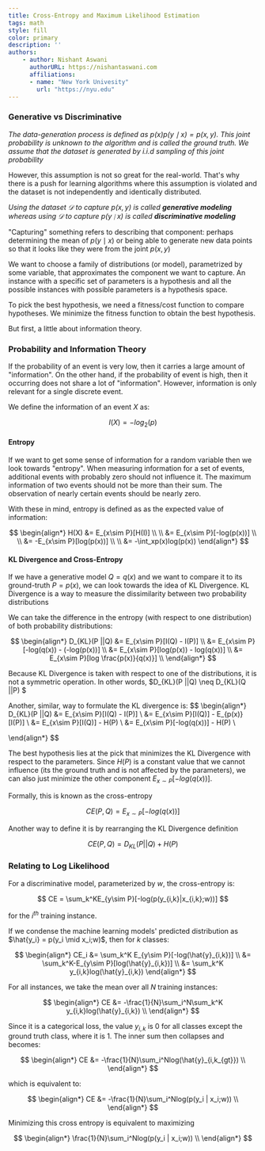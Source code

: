 ```yaml
---
title: Cross-Entropy and Maximum Likelihood Estimation
tags: math
style: fill
color: primary
description: ''
authors:
    - author: Nishant Aswani
      authorURL: https://nishantaswani.com
      affiliations:
      - name: "New York Univesity"
        url: "https://nyu.edu"
---
```


### Generative vs Discriminative

*The data-generation process is defined as  $p(x) p(y \mid x) = p(x,y)$. This joint probability is unknown to the algorithm and is called the ground truth. We assume that the dataset is generated by i.i.d sampling of this joint probability*

However, this assumption is not so great for the real-world. That's why there is a push for learning algorithms where this assumption is violated and the dataset is not independently and identically distributed.

*Using the dataset $\mathcal{D}$ to capture $p(x,y)$ is called **generative modeling** whereas using $\mathcal{D}$ to capture $p(y \mid x)$ is called **discriminative modeling***

"Capturing" something refers to describing that component: perhaps determining the mean of $p(y \mid x)$ or being able to generate new data points so that it looks like they were from the joint $p(x,y)$

We want to choose a family of distributions (or model), parametrized by some variable, that approximates the component we want to capture. An instance with a specific set of parameters is a hypothesis and all the possible instances with possible parameters is a hypothesis space. 

To pick the best hypothesis, we need a fitness/cost function to compare hypotheses. We minimize the fitness function to obtain the best hypothesis.

But first, a little about information theory.

### Probability and Information Theory 

If the probability of an event is very low, then it carries a large amount of "information". On the other hand, if the probability of event is high, then it occurring does not share a lot of "information". However, information is only relevant for a single discrete event. 

We define the information of an event $X$ as: 

$$
I(X) = -log_2(p)
$$

#### Entropy

If we want to get some sense of information for a random variable then we look towards "entropy". When measuring information for a set of events, additional events with probably zero should not influence it. The maximum information of two events should not be more than their sum. The observation of nearly certain events should be nearly zero. 

With these in mind, entropy is defined as as the expected value of information:

$$
\begin{align*}
H(X) &= E_{x\sim P}[H(I)] \\ \\ 
	 &= E_{x\sim P}[-log(p(x))] \\ \\
	 &= -E_{x\sim P}[log(p(x))] \\ \\
	 &= -\int_xp(x)log(p(x))
\end{align*}
$$

#### KL Divergence and Cross-Entropy

If we have a generative model $Q = q(x)$ and we want to compare it to its ground-truth $P = p(x)$, we can look towards the idea of KL Divergence. KL Divergence is a way to measure the dissimilarity between two probability distributions

We can take the difference in the entropy (with respect to one distribution) of both probability distributions: 

$$
\begin{align*}
D_{KL}(P ||Q) &= E_{x\sim P}[I(Q) - I(P)] \\
		      &= E_{x\sim P}[-log(q(x)) - (-log(p(x))] \\
              &= E_{x\sim P}[log(p(x)) - log(q(x))] \\
              &= E_{x\sim P}[log \frac{p(x)}{q(x)}] \\
\end{align*}
$$

Because KL Divergence is taken with respect to one of the distributions, it is not a symmetric operation. In other words, $D_{KL}(P ||Q) \neq D_{KL}(Q ||P) $

Another, similar, way to formulate the KL divergence is:
$$
\begin{align*}
D_{KL}(P ||Q) &= E_{x\sim P}[I(Q) - I(P)] \\
 			  &= E_{x\sim P}[I(Q)] - E_{p(x)}[I(P)] \\
 			  &= E_{x\sim P}[I(Q)] - H(P) \\
 			  &= E_{x\sim P}[-log(q(x))] - H(P) \\
 			  
\end{align*}
$$

The best hypothesis lies at the pick that minimizes the KL Divergence with respect to the parameters. Since $H(P)$ is a constant value that we cannot influence (its the ground truth and is not affected by the parameters), we can also just minimize the other component $E_{x\sim P}[-log(q(x))]$.

Formally, this is known as the cross-entropy

$$
CE(P,Q) = E_{x\sim P}[-log(q(x))]
$$

Another way to define it is by rearranging the KL Divergence definition

$$
CE(P,Q) = D_{KL}(P||Q) + H(P)
$$

### Relating to Log Likelihood

For a discriminative model, parameterized by $w$, the cross-entropy is:

$$
CE = \sum_k^KE_{y\sim P}[-log(p(y_{i,k}|x_{i,k};w))]
$$

for the $i^{th}$ training instance.

If we condense the machine learning models' predicted distribution as $\hat{y_i} = p(y_i \mid x_i;w)$, then for $k$ classes:

$$
\begin{align*}
CE_i &= \sum_k^K E_{y\sim P}[-log(\hat{y}_{i,k})] \\
&= \sum_k^K-E_{y\sim P}[log(\hat{y}_{i,k})] \\
&= \sum_k^K y_{i,k}log(\hat{y}_{i,k})
\end{align*}
$$

For all instances, we take the mean over all $N$ training instances:

$$
\begin{align*}
CE &= -\frac{1}{N}\sum_i^N\sum_k^K y_{i,k}log(\hat{y}_{i,k}) \\
\end{align*}
$$

Since it is a categorical loss, the value $y_{i,k}$ is 0 for all classes except the ground truth class, where it is 1. The inner sum then collapses and becomes:

$$
\begin{align*}
CE &= -\frac{1}{N}\sum_i^Nlog(\hat{y}_{i,k_{gt}}) \\
\end{align*}
$$

which is equivalent to:

$$
\begin{align*}
CE &= -\frac{1}{N}\sum_i^Nlog(p(y_i | x_i;w)) \\
\end{align*}
$$

Minimizing this cross entropy is equivalent to maximizing

$$
\begin{align*}
\frac{1}{N}\sum_i^Nlog(p(y_i | x_i;w)) \\
\end{align*}
$$
